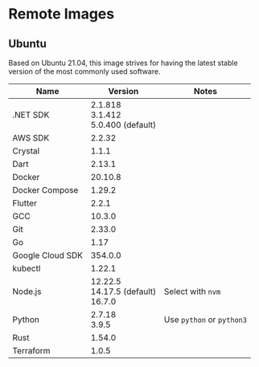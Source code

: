 # Remote Images

## Ubuntu

Based on Ubuntu 21.04, this image strives for having the latest stable version of the most commonly used software.

<!-- BEGIN GENERATED SECTION: ubuntu -->

| Name | Version | Notes |
| ---- | ------- | ----- |
| .NET SDK | 2.1.818<br>3.1.412<br>5.0.400 (default) |
| AWS SDK | 2.2.32 |
| Crystal | 1.1.1 |
| Dart | 2.13.1 |
| Docker | 20.10.8 |
| Docker Compose | 1.29.2 |
| Flutter | 2.2.1 |
| GCC | 10.3.0 |
| Git | 2.33.0 |
| Go | 1.17 |
| Google Cloud SDK | 354.0.0 |
| kubectl | 1.22.1 |
| Node.js | 12.22.5<br>14.17.5 (default)<br>16.7.0 | Select with `nvm` |
| Python | 2.7.18<br>3.9.5 | Use `python` or `python3` |
| Rust | 1.54.0 |
| Terraform | 1.0.5 |

<!-- END GENERATED SECTION: ubuntu -->
